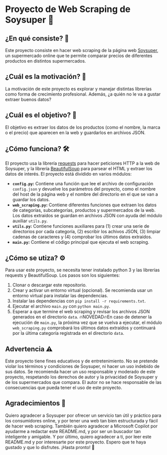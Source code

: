 # Proyecto de Web Scraping de Soysuper 🛒
## ¿En qué consiste? 📝
Este proyecto consiste en hacer web scraping de la página web [Soysuper](https://soysuper.com/), un supermercado online que te permite comparar precios de diferentes productos en distintos supermercados.

## ¿Cuál es la motivación? 💪
La motivación de este proyecto es explorar y manejar distintas librerías como forma de crecimiento profesional. Además, ¿a quién no le va a gustar extraer buenos datos?

## ¿Cuál es el objetivo? 🎯
El objetivo es extraer los datos de los productos (como el nombre, la marca o el precio) que aparecen en la web y guardarlos en archivos JSON.

## ¿Cómo funciona? 🛠️
El proyecto usa la librería [requests](https://pypi.org/project/requests/) para hacer peticiones HTTP a la web de Soysuper, y la librería [BeautifulSoup](https://pypi.org/project/beautifulsoup4/) para parsear el HTML y extraer los datos de interés. El proyecto está dividido en varios módulos:
- **```config.py```:** Contiene una función que lee el archivo de configuración ```config.json``` y devuelve los parámetros del proyecto, como el nombre del host de la página web y el nombre del directorio en el que se van a guardar los datos.
- **```web_scraping.py```:** Contiene diferentes funciones que extraen los datos de categorías, subcategorías, productos y supermercados de la web. Los datos extraídos se guardan en archivos JSON con ayuda del módulo auxiliar ```utils.py```.
- **```utils.py```:** Contiene funciones auxiliares para (1) crear una serie de directorios por cada categoría, (2) escribir los achivos JSON, (3) limpiar cadenas de caracteres y (4) comprobar los últimos datos extraídos.
- **```main.py```:** Contiene el código principal que ejecuta el web scraping.

## ¿Cómo se utiza? ⚙️
Para usar este proyecto, se necesita tener instalado python 3 y las librerías requests y BeautifulSoup. Los pasos son los siguientes:
1. Clonar o descargar este repositorio.
2. Crear y activar un entorno virtual (opcional). Se recomienda usar un entorno virtual para instalar las dependencias.
3. Instalar las dependencias con ```pip install -r requirements.txt```.
4. Ejecutar el archivo ```main.py``` con ```python main.py```.
5. Esperar a que termine el web scraping y revisar los archivos JSON generados en el directorio ```data```.
🔥NOVEDAD🔥En caso de detener la ejecución de ```main.py```, la próxima vez que se vuelva a ejecutar, el módulo ```web_scraping.py``` comprobará los últimos datos extraídos y continuará por la última categoría registrada en el directorio ```data```.

## Advertencia ⚠️
Este proyecto tiene fines educativos y de entretenimiento. No se pretende violar los términos y condiciones de Soysuper, ni hacer un uso indebido de sus datos. Se recomienda hacer un uso responsable y moderado de este proyecto, respetando los derechos de autor y la privacidad de Soysuper y de los supermercados que compara. El autor no se hace responsable de las consecuencias que pueda tener el uso de este proyecto.

## Agradecimientos 🫶
Quiero agradecer a Soysuper por ofrecer un servicio tan útil y práctico para los consumidores online, y por tener una web tan bien estructurada y fácil de hacer web scraping. También quiero agradecer a Microsoft Copilot por ayudarme a redactar este README.md, y por ser un buscador tan inteligente y amigable. Y por último, quiero agradecer a ti, por leer este README.md y por interesarte por este proyecto. Espero que te haya gustado y que lo disfrutes. ¡Hasta pronto! 🙌

